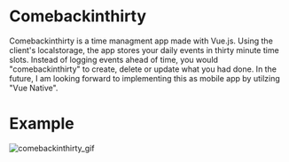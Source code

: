 # Comebackinthirty
Comebackinthirty is a time managment app made with Vue.js. Using the client's localstorage, the app stores your daily events in thirty minute time slots. Instead of logging events ahead of time, you would "comebackinthirty" to create, delete or update what you had done. In the future, I am looking forward to implementing this as mobile app by utilzing "Vue Native".

# Example
![comebackinthirty_gif](https://user-images.githubusercontent.com/36434100/121752474-2eb38700-cade-11eb-9bdb-b8a36b9c7eec.gif)

